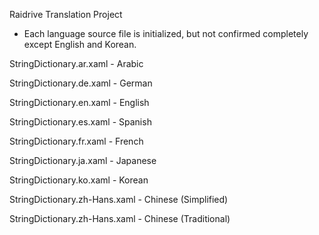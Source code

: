 Raidrive Translation Project


- Each language source file is initialized, but not confirmed completely except English and Korean.


StringDictionary.ar.xaml - Arabic

StringDictionary.de.xaml - German

StringDictionary.en.xaml - English

StringDictionary.es.xaml - Spanish

StringDictionary.fr.xaml - French

StringDictionary.ja.xaml - Japanese

StringDictionary.ko.xaml - Korean

StringDictionary.zh-Hans.xaml - Chinese (Simplified)

StringDictionary.zh-Hans.xaml - Chinese (Traditional)
